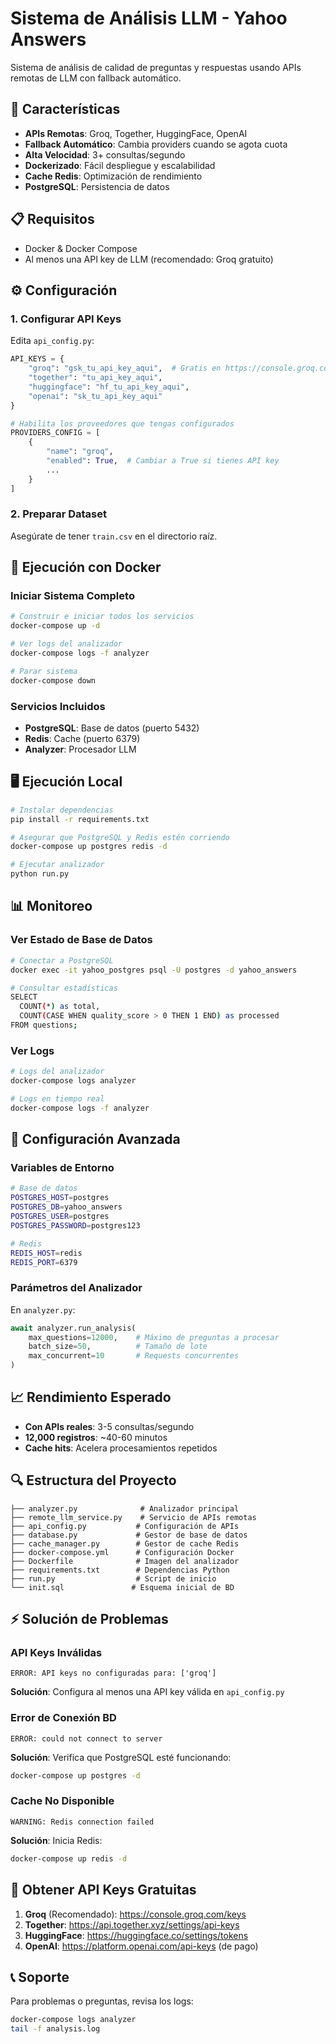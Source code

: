 # Sistema de Análisis LLM - Yahoo Answers

Sistema de análisis de calidad de preguntas y respuestas usando APIs remotas de LLM con fallback automático.

## 🚀 Características

- **APIs Remotas**: Groq, Together, HuggingFace, OpenAI
- **Fallback Automático**: Cambia providers cuando se agota cuota
- **Alta Velocidad**: 3+ consultas/segundo
- **Dockerizado**: Fácil despliegue y escalabilidad
- **Cache Redis**: Optimización de rendimiento
- **PostgreSQL**: Persistencia de datos

## 📋 Requisitos

- Docker & Docker Compose
- Al menos una API key de LLM (recomendado: Groq gratuito)

## ⚙️ Configuración

### 1. Configurar API Keys

Edita `api_config.py`:

```python
API_KEYS = {
    "groq": "gsk_tu_api_key_aqui",  # Gratis en https://console.groq.com/keys
    "together": "tu_api_key_aqui",
    "huggingface": "hf_tu_api_key_aqui",
    "openai": "sk_tu_api_key_aqui"
}

# Habilita los proveedores que tengas configurados
PROVIDERS_CONFIG = [
    {
        "name": "groq",
        "enabled": True,  # Cambiar a True si tienes API key
        ...
    }
]
```

### 2. Preparar Dataset

Asegúrate de tener `train.csv` en el directorio raíz.

## 🐳 Ejecución con Docker

### Iniciar Sistema Completo

```bash
# Construir e iniciar todos los servicios
docker-compose up -d

# Ver logs del analizador
docker-compose logs -f analyzer

# Parar sistema
docker-compose down
```

### Servicios Incluidos

- **PostgreSQL**: Base de datos (puerto 5432)
- **Redis**: Cache (puerto 6379) 
- **Analyzer**: Procesador LLM

## 🖥️ Ejecución Local

```bash
# Instalar dependencias
pip install -r requirements.txt

# Asegurar que PostgreSQL y Redis estén corriendo
docker-compose up postgres redis -d

# Ejecutar analizador
python run.py
```

## 📊 Monitoreo

### Ver Estado de Base de Datos

```bash
# Conectar a PostgreSQL
docker exec -it yahoo_postgres psql -U postgres -d yahoo_answers

# Consultar estadísticas
SELECT 
  COUNT(*) as total,
  COUNT(CASE WHEN quality_score > 0 THEN 1 END) as processed
FROM questions;
```

### Ver Logs

```bash
# Logs del analizador
docker-compose logs analyzer

# Logs en tiempo real
docker-compose logs -f analyzer
```

## 🔧 Configuración Avanzada

### Variables de Entorno

```bash
# Base de datos
POSTGRES_HOST=postgres
POSTGRES_DB=yahoo_answers
POSTGRES_USER=postgres
POSTGRES_PASSWORD=postgres123

# Redis
REDIS_HOST=redis
REDIS_PORT=6379
```

### Parámetros del Analizador

En `analyzer.py`:

```python
await analyzer.run_analysis(
    max_questions=12000,    # Máximo de preguntas a procesar
    batch_size=50,          # Tamaño de lote
    max_concurrent=10       # Requests concurrentes
)
```

## 📈 Rendimiento Esperado

- **Con APIs reales**: 3-5 consultas/segundo
- **12,000 registros**: ~40-60 minutos
- **Cache hits**: Acelera procesamientos repetidos

## 🔍 Estructura del Proyecto

```
├── analyzer.py              # Analizador principal
├── remote_llm_service.py    # Servicio de APIs remotas
├── api_config.py           # Configuración de APIs
├── database.py             # Gestor de base de datos
├── cache_manager.py        # Gestor de cache Redis
├── docker-compose.yml      # Configuración Docker
├── Dockerfile              # Imagen del analizador
├── requirements.txt        # Dependencias Python
├── run.py                  # Script de inicio
└── init.sql               # Esquema inicial de BD
```

## ⚡ Solución de Problemas

### API Keys Inválidas
```
ERROR: API keys no configuradas para: ['groq']
```
**Solución**: Configura al menos una API key válida en `api_config.py`

### Error de Conexión BD
```
ERROR: could not connect to server
```
**Solución**: Verifica que PostgreSQL esté funcionando:
```bash
docker-compose up postgres -d
```

### Cache No Disponible
```
WARNING: Redis connection failed
```
**Solución**: Inicia Redis:
```bash
docker-compose up redis -d
```

## 🎯 Obtener API Keys Gratuitas

1. **Groq** (Recomendado): https://console.groq.com/keys
2. **Together**: https://api.together.xyz/settings/api-keys
3. **HuggingFace**: https://huggingface.co/settings/tokens
4. **OpenAI**: https://platform.openai.com/api-keys (de pago)

## 📞 Soporte

Para problemas o preguntas, revisa los logs:
```bash
docker-compose logs analyzer
tail -f analysis.log
```
